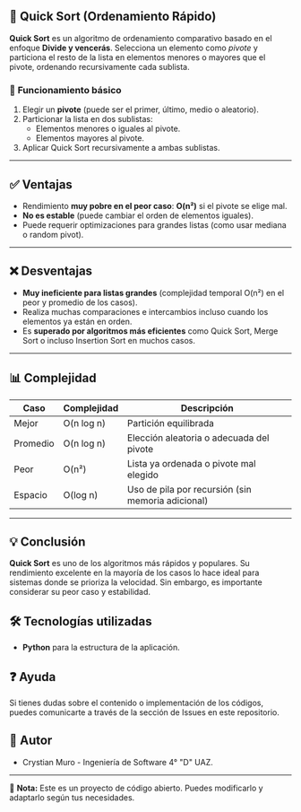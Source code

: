 ## 🔄 **Quick Sort (Ordenamiento Rápido)**

**Quick Sort** es un algoritmo de ordenamiento comparativo basado en el enfoque **Divide y vencerás**. Selecciona un elemento como *pivote* y particiona el resto de la lista en elementos menores o mayores que el pivote, ordenando recursivamente cada sublista.


### 🧠 **Funcionamiento básico**

1. Elegir un **pivote** (puede ser el primer, último, medio o aleatorio).
2. Particionar la lista en dos sublistas:
   - Elementos menores o iguales al pivote.
   - Elementos mayores al pivote.
3. Aplicar Quick Sort recursivamente a ambas sublistas.

---

## ✅ **Ventajas**

- Rendimiento **muy pobre en el peor caso**: **O(n²)** si el pivote se elige mal.
- **No es estable** (puede cambiar el orden de elementos iguales).
- Puede requerir optimizaciones para grandes listas (como usar mediana o random pivot).

---

## ❌ **Desventajas**

* **Muy ineficiente para listas grandes** (complejidad temporal O(n²) en el peor y promedio de los casos).  
* Realiza muchas comparaciones e intercambios incluso cuando los elementos ya están en orden.  
* Es **superado por algoritmos más eficientes** como Quick Sort, Merge Sort o incluso Insertion Sort en muchos casos.

---

## 📊 **Complejidad**

| Caso       | Complejidad     | Descripción                                       |
|------------|------------------|---------------------------------------------------|
| Mejor      | O(n log n)       | Partición equilibrada                             |
| Promedio   | O(n log n)       | Elección aleatoria o adecuada del pivote          |
| Peor       | O(n²)            | Lista ya ordenada o pivote mal elegido            |
| Espacio    | O(log n)         | Uso de pila por recursión (sin memoria adicional) |

---

## 💡 **Conclusión**

**Quick Sort** es uno de los algoritmos más rápidos y populares. Su rendimiento excelente en la mayoría de los casos lo hace ideal para sistemas donde se prioriza la velocidad. Sin embargo, es importante considerar su peor caso y estabilidad.

## 🛠️ Tecnologías utilizadas

- **Python** para la estructura de la aplicación.

## ❓ Ayuda

Si tienes dudas sobre el contenido o implementación de los códigos, puedes comunicarte a través de la sección de Issues en este repositorio.

## 👥 Autor

- Crystian Muro - Ingeniería de Software 4° "D" UAZ.

---

📌 **Nota:** Este es un proyecto de código abierto. Puedes modificarlo y adaptarlo según tus necesidades.
